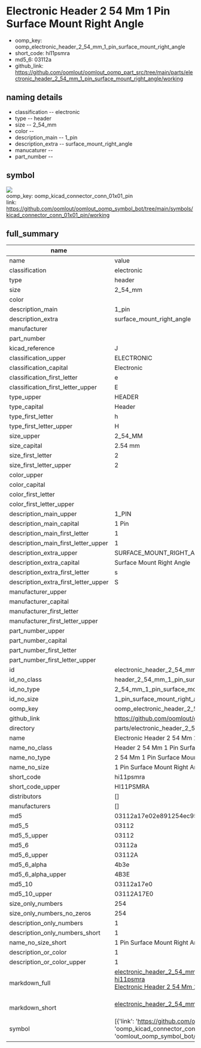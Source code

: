 # Electronic Header 2 54 Mm 1 Pin Surface Mount Right Angle

  
* oomp_key: oomp_electronic_header_2_54_mm_1_pin_surface_mount_right_angle 
* short_code: hi11psmra
* md5_6: 03112a  
* github_link: https://github.com/oomlout/oomlout_oomp_part_src/tree/main/parts/electronic_header_2_54_mm_1_pin_surface_mount_right_angle/working  
## naming details
* classification -- electronic
* type -- header
* size -- 2_54_mm
* color -- 
* description_main -- 1_pin
* description_extra -- surface_mount_right_angle
* manucaturer -- 
* part_number -- 



## symbol

![](symbol/{index}/working/working_600.png)  
oomp_key: oomp_kicad_connector_conn_01x01_pin  
link: https://github.com/oomlout/oomlout_oomp_symbol_bot/tree/main/symbols/kicad_connector_conn_01x01_pin/working  


## full_summary
| name | value | 
| --- | --- | 
| name | value | 
| classification | electronic | 
| type | header | 
| size | 2_54_mm | 
| color |  | 
| description_main | 1_pin | 
| description_extra | surface_mount_right_angle | 
| manufacturer |  | 
| part_number |  | 
| kicad_reference | J | 
| classification_upper | ELECTRONIC | 
| classification_capital | Electronic | 
| classification_first_letter | e | 
| classification_first_letter_upper | E | 
| type_upper | HEADER | 
| type_capital | Header | 
| type_first_letter | h | 
| type_first_letter_upper | H | 
| size_upper | 2_54_MM | 
| size_capital | 2.54 mm | 
| size_first_letter | 2 | 
| size_first_letter_upper | 2 | 
| color_upper |  | 
| color_capital |  | 
| color_first_letter |  | 
| color_first_letter_upper |  | 
| description_main_upper | 1_PIN | 
| description_main_capital | 1 Pin | 
| description_main_first_letter | 1 | 
| description_main_first_letter_upper | 1 | 
| description_extra_upper | SURFACE_MOUNT_RIGHT_ANGLE | 
| description_extra_capital | Surface Mount Right Angle | 
| description_extra_first_letter | s | 
| description_extra_first_letter_upper | S | 
| manufacturer_upper |  | 
| manufacturer_capital |  | 
| manufacturer_first_letter |  | 
| manufacturer_first_letter_upper |  | 
| part_number_upper |  | 
| part_number_capital |  | 
| part_number_first_letter |  | 
| part_number_first_letter_upper |  | 
| id | electronic_header_2_54_mm_1_pin_surface_mount_right_angle | 
| id_no_class | header_2_54_mm_1_pin_surface_mount_right_angle | 
| id_no_type | 2_54_mm_1_pin_surface_mount_right_angle | 
| id_no_size | 1_pin_surface_mount_right_angle | 
| oomp_key | oomp_electronic_header_2_54_mm_1_pin_surface_mount_right_angle | 
| github_link | https://github.com/oomlout/oomlout_oomp_part_src/tree/main/parts/electronic_header_2_54_mm_1_pin_surface_mount_right_angle/working | 
| directory | parts/electronic_header_2_54_mm_1_pin_surface_mount_right_angle | 
| name | Electronic Header 2 54 Mm 1 Pin Surface Mount Right Angle | 
| name_no_class | Header 2 54 Mm 1 Pin Surface Mount Right Angle | 
| name_no_type | 2 54 Mm 1 Pin Surface Mount Right Angle | 
| name_no_size | 1 Pin Surface Mount Right Angle | 
| short_code | hi11psmra | 
| short_code_upper | HI11PSMRA | 
| distributors | [] | 
| manufacturers | [] | 
| md5 | 03112a17e02e891254ec9587363c848c | 
| md5_5 | 03112 | 
| md5_5_upper | 03112 | 
| md5_6 | 03112a | 
| md5_6_upper | 03112A | 
| md5_6_alpha | 4b3e | 
| md5_6_alpha_upper | 4B3E | 
| md5_10 | 03112a17e0 | 
| md5_10_upper | 03112A17E0 | 
| size_only_numbers | 254 | 
| size_only_numbers_no_zeros | 254 | 
| description_only_numbers | 1 | 
| description_only_numbers_short | 1 | 
| name_no_size_short | 1 Pin Surface Mount Right Angle | 
| description_or_color | 1 | 
| description_or_color_upper | 1 | 
| markdown_full | [electronic_header_2_54_mm_1_pin_surface_mount_right_angle](https://github.com/oomlout/oomlout_oomp_part_src/tree/main/parts/electronic_header_2_54_mm_1_pin_surface_mount_right_angle/working)<br>[hi11psmra](https://github.com/oomlout/oomlout_oomp_part_src/tree/main/parts/electronic_header_2_54_mm_1_pin_surface_mount_right_angle/working)<br>[Electronic Header 2 54 Mm 1 Pin Surface Mount Right Angle](https://github.com/oomlout/oomlout_oomp_part_src/tree/main/parts/electronic_header_2_54_mm_1_pin_surface_mount_right_angle/working)<br><br> | 
| markdown_short | [electronic_header_2_54_mm_1_pin_surface_mount_right_angle](https://github.com/oomlout/oomlout_oomp_part_src/tree/main/parts/electronic_header_2_54_mm_1_pin_surface_mount_right_angle/working)<br><br> | 
| symbol | [{'link': 'https://github.com/oomlout/oomlout_oomp_symbol_bot/tree/main/symbols/kicad_connector_conn_01x01_pin', 'oomp_key': 'oomp_kicad_connector_conn_01x01_pin', 'directory': 'oomlout_oomp_symbol_bot/symbols/kicad_connector_conn_01x01_pin//working/working.kicad_sym', 'index': 0}] | 

